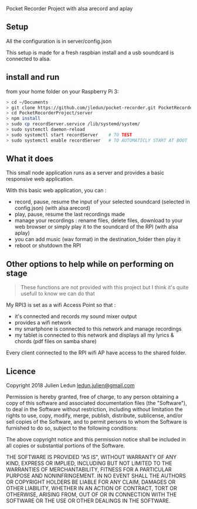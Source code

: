 Pocket Recorder Project with alsa arecord and aplay

## Setup 

All the configuration is in server/config.json

This setup is made for a fresh raspbian install and a usb soundcard is connected to alsa.

## install and run

from your home folder on your Raspberry Pi 3:

```bash
> cd ~/Documents
> git clone https://github.com/jledun/pocket-recorder.git PocketRecorderProject
> cd PocketRecorderProject/server
> npm install
> sudo cp recordServer.service /lib/systemd/system/
> sudo systemctl daemon-reload
> sudo systemctl start recordServer    # TO TEST
> sudo systemctl enable recordServer   # TO AUTOMATICLY START AT BOOT
```

## What it does 

This small node application runs as a server and provides a basic responsive web application.

With this basic web application, you can :
* record, pause, resume the input of your selected soundcard (selected in config.json) (with alsa arecord)
* play, pause, resume the last recordings made
* manage your recordings : rename files, delete files, download to your web browser or simply play it to the soundcard of the RPI (with alsa aplay)
*  you can add music (wav format) in the destination_folder then play it
* reboot or shutdown the RPI

## Other options to help while on performing on stage

> These functions are not provided with this project but I think it's quite usefull to know we can do that

My RPI3 is set as a wifi Access Point so that :
* it's connected and records my sound mixer output
* provides a wifi network
* my smartphone is connected to this network and manage recordings
* my tablet is connected to this network and displays all my lyrics & chords (pdf files on samba share)

Every client connected to the RPI wifi AP have access to the shared folder.

## Licence 

Copyright 2018 Julien Ledun <ledun.julien@gmail.com>

Permission is hereby granted, free of charge, to any person obtaining a copy of this software and associated documentation files (the "Software"), to deal in the Software without restriction, including without limitation the rights to use, copy, modify, merge, publish, distribute, sublicense, and/or sell copies of the Software, and to permit persons to whom the Software is furnished to do so, subject to the following conditions:

The above copyright notice and this permission notice shall be included in all copies or substantial portions of the Software.

THE SOFTWARE IS PROVIDED "AS IS", WITHOUT WARRANTY OF ANY KIND, EXPRESS OR IMPLIED, INCLUDING BUT NOT LIMITED TO THE WARRANTIES OF MERCHANTABILITY, FITNESS FOR A PARTICULAR PURPOSE AND NONINFRINGEMENT. IN NO EVENT SHALL THE AUTHORS OR COPYRIGHT HOLDERS BE LIABLE FOR ANY CLAIM, DAMAGES OR OTHER LIABILITY, WHETHER IN AN ACTION OF CONTRACT, TORT OR OTHERWISE, ARISING FROM, OUT OF OR IN CONNECTION WITH THE SOFTWARE OR THE USE OR OTHER DEALINGS IN THE SOFTWARE.
